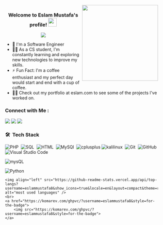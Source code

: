
<img width="250" align="right" src="https://c.tenor.com/_DOBjnGspYAAAAAM/code-coding.gif">

<h3 align="center">
  Welcome to Eslam Mustafa's profile!
  <img src="https://media.giphy.com/media/hvRJCLFzcasrR4ia7z/giphy.gif" width="28">
</h3>

<!-- Typing SVG by DenverCoder1 - https://github.com/DenverCoder1/readme-typing-svg -->
<p align="center">
  <a href="https://github.com/DenverCoder1/readme-typing-svg"><img src="https://readme-typing-svg.herokuapp.com/?lines=backend-Engineer;Always%20learning%20new%20things&font=Fira%20Code&center=true&width=440&height=45&color=f75c7e&vCenter=true&size=22"></a>
</p> 

- 🏢 I'm a Software Engineer 
- 👨‍💻 As a CS student, I'm constantly learning and exploring new technologies to improve my skills.
- ⚡ Fun Fact: I'm a coffee enthusiast and my perfect day would start and end with a cup of coffee.
- 👨‍💻 Check out my portfolio at eslam.com to see some of the projects I've worked on.


### Connect with Me :

<a href="https://www.linkedin.com/in/eslam-mustafa-6a5b6b240/" target="_blank"><img src="https://img.shields.io/badge/-eslam%20Mustafa-0077B5?style=for-the-badge&logo=Linkedin&logoColor=white"/></a>
<a href="https://t.me/eslammustafa1" target="_blank"><img src="https://img.shields.io/badge/-Eslam%20Mustafa-0077B5?style=for-the-badge&logo=Telegram&logoColor=white"/></a>
<a href="https://twitter.com/EslamMo88606915" target="_balnk"><img src="https://img.shields.io/badge/-Eslam%20Mustafa-0077B5?style=for-the-badge&logo=Twitter&logoColor=white"/></a>
### 🛠 &nbsp;Tech Stack
![PHP](https://img.shields.io/badge/-PHP-05122A?style=flat&logo=PHP)&nbsp;
![SQL](https://img.shields.io/badge/-SQL-05122A?style=flat&logo=microsoftsqlserver)&nbsp;
![HTML](https://img.shields.io/badge/-HTML-05122A?style=flat&logo=HTML5)&nbsp;
![MySQl](https://img.shields.io/badge/-MySQl-05122A?style=flat&logo=MySQl&logoColor=1572B6)&nbsp;
![cplusplus](https://img.shields.io/badge/-C++-05122A?style=flat&logo=cplusplus)
![kalilinux](https://img.shields.io/badge/-kalilinux-05122A?style=flat&logo=kalilinux&logoColor=339933)&nbsp;
![Git](https://img.shields.io/badge/-Git-05122A?style=flat&logo=git)&nbsp;
![GitHub](https://img.shields.io/badge/-GitHub-05122A?style=flat&logo=github)&nbsp;
![Visual Studio Code](https://img.shields.io/badge/-Visual%20Studio%20Code-05122A?style=flat&logo=visual-studio-code&logoColor=007ACC)&nbsp;

![mysQL](https://img.shields.io/badge/-GraphQL-05122A?style=flat&logo=GraphQL)&nbsp;

![Python](https://img.shields.io/badge/-Python%20-05122A?style=flat&logo=python)&nbsp;



    <img align="left" src="https://github-readme-stats.vercel.app/api/top-langs?username=eslammustafa8&show_icons=true&locale=en&layout=compact&theme=radical" alt="most used languages" />
    <br>
    <a href="https://komarev.com/ghpvc/?username=eslammustafa8&style=for-the-badge">
        <img src="https://komarev.com/ghpvc/?username=eslammustafa8&style=for-the-badge">
    </a> 
